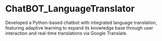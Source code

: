 # ChatBOT_LanguageTranslator
Developed a Python-based chatbot with integrated language translation, featuring adaptive learning to expand its knowledge base through user interaction and real-time translations via Google Translate.
